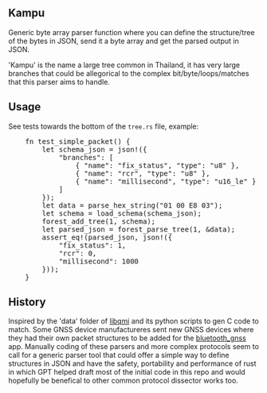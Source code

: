 Kampu
-----

Generic byte array parser function where you can define the structure/tree of the bytes in JSON, send it a byte array and get the parsed output in JSON.

'Kampu' is the name a large tree common in Thailand, it has very large branches that could be allegorical to the complex bit/byte/loops/matches that this parser aims to handle.

Usage
-----

See tests towards the bottom of the `tree.rs` file, example:
<pre>
    fn test_simple_packet() {
        let schema_json = json!({
            "branches": [
                { "name": "fix_status", "type": "u8" },
                { "name": "rcr", "type": "u8" },
                { "name": "millisecond", "type": "u16_le" }
            ]
        });
        let data = parse_hex_string("01 00 E8 03");
        let schema = load_schema(schema_json);
        forest_add_tree(1, schema);
        let parsed_json = forest_parse_tree(1, &data);
        assert_eq!(parsed_json, json!({
            "fix_status": 1,
            "rcr": 0,
            "millisecond": 1000
        }));
    }
</pre>


History
-------

Inspired by the 'data' folder of [libqmi](https://github.com/linux-mobile-broadband/libqmi) and its python scripts to gen C code to match. Some GNSS device manufactureres sent new GNSS devices where they had their own packet structures to be added for the [bluetooth_gnss](https://github.com/ykasidit/bluetooth_gnss) app. Manually coding of these parsers and more complex protocols seem to call for a generic parser tool that could offer a simple way to define structures in JSON and have the safety, portability and performance of rust in which GPT helped draft most of the initial code in this repo and would hopefully be benefical to other common protocol dissector works too.
